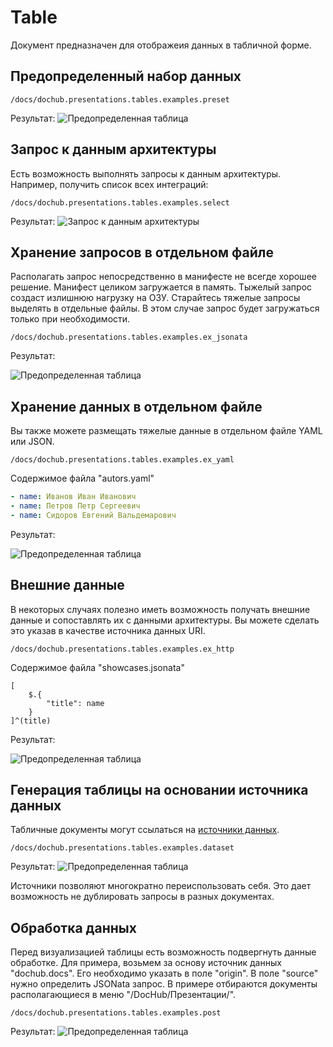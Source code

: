 # Table

Документ предназначен для отображеия данных в табличной форме.

## Предопределенный набор данных

```code-frame
/docs/dochub.presentations.tables.examples.preset
```

Результат:
![Предопределенная таблица](@document/dochub.presentations.tables.examples.preset)

## Запрос к данным архитектуры

Есть возможность выполнять запросы к данным архитектуры. Например, получить список всех интеграций:

```code-frame
/docs/dochub.presentations.tables.examples.select
```

Результат:
![Запрос к данным архитектуры](@document/dochub.presentations.tables.examples.select)

## Хранение запросов в отдельном файле

Располагать запрос непосредственно в манифесте не всегде хорошее решение. Манифест целиком загружается в память. 
Тыжелый запрос создаст излишнюю нагрузку на ОЗУ. Старайтесь тяжелые запросы выделять в отдельные файлы. В этом случае
запрос будет загружаться только при необходимости.

```code-frame
/docs/dochub.presentations.tables.examples.ex_jsonata
```

Результат:

![Предопределенная таблица](@document/dochub.presentations.tables.examples.ex_jsonata)

## Хранение данных в отдельном файле

Вы также можете размещать тяжелые данные в отдельном файле YAML или JSON.

```code-frame
/docs/dochub.presentations.tables.examples.ex_yaml
```

Содержимое файла "autors.yaml"

```yaml
- name: Иванов Иван Иванович
- name: Петров Петр Сергеевич
- name: Сидоров Евгений Вальдемарович
```

Результат:

![Предопределенная таблица](@document/dochub.presentations.tables.examples.ex_yaml)


## Внешние данные

В некоторых случаях полезно иметь возможность получать внешние данные и сопоставлять их с данными архитектуры.
Вы можете сделать это указав в качестве источника данных URI.

```code-frame
/docs/dochub.presentations.tables.examples.ex_http
```

Содержимое файла "showcases.jsonata"

```jsonata
[
    $.{
        "title": name
    }
]^(title)
```

Результат:

![Предопределенная таблица](@document/dochub.presentations.tables.examples.ex_http)


## Генерация таблицы на основании источника данных

Табличные документы могут ссылаться на [источники данных](/docs/dochub.datasets).

```code-frame
/docs/dochub.presentations.tables.examples.dataset
```

Результат:
![Предопределенная таблица](@document/dochub.presentations.tables.examples.dataset)

Источники позволяют многократно переиспользовать себя. Это дает возможность не дублировать запросы в разных документах.

## Обработка данных

Перед визуализацией таблицы есть возможность подвергнуть данные обработке.
Для примера, возьмем за основу источник данных "dochub.docs". Его необходимо указать
в поле "origin". В поле "source" нужно определить JSONata запрос. В примере отбираются документы 
располагающиеся в меню "/DocHub/Презентации/".

```code-frame
/docs/dochub.presentations.tables.examples.post
```

Результат:
![Предопределенная таблица](@document/dochub.presentations.tables.examples.post)

